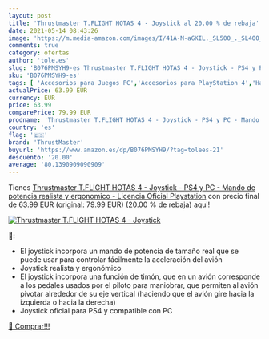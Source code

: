 ```yaml
---
layout: post
title: 'Thrustmaster T.FLIGHT HOTAS 4 - Joystick al 20.00 % de rebaja'
date: 2021-05-14 08:43:26
image: 'https://m.media-amazon.com/images/I/41A-M-aGKIL._SL500_._SL400_.jpg'
comments: true
category: ofertas
author: 'tole.es'
slug: 'B076PMSYH9-es Thrustmaster T.FLIGHT HOTAS 4 - Joystick - PS4 y PC -...'
sku: 'B076PMSYH9-es'
tags: [ 'Accesorios para Juegos PC','Accesorios para PlayStation 4','Hardware y juegos para PlayStation 4','Joysticks para PC','Joysticks para PlayStation 4','Juegos y Accesorios para PC','Mandos de juego para PC','Mandos y controles para PlayStation 4','Videojuegos','playstation','ps4','thrustmaster', ]
actualPrice: 63.99 EUR
currency: EUR
price: 63.99
comparePrice: 79.99 EUR
prodname: 'Thrustmaster T.FLIGHT HOTAS 4 - Joystick - PS4 y PC - Mando de potencia realista y ergonomico - Licencia Oficial Playstation'
country: 'es'
flag: '🇪🇸'
brand: 'ThrustMaster'
buyurl: 'https://www.amazon.es/dp/B076PMSYH9/?tag=tolees-21'
descuento: '20.00'
average: '80.1390909090909'
---
```


Tienes [Thrustmaster T.FLIGHT HOTAS 4 - Joystick - PS4 y PC - Mando de potencia realista y ergonomico - Licencia Oficial Playstation](https://www.amazon.es/dp/B076PMSYH9/?tag=tolees-21) con precio final de  63.99 EUR (original: 79.99 EUR) (20.00 %  de rebaja) aqui!

[![Thrustmaster T.FLIGHT HOTAS 4 - Joystick](https://m.media-amazon.com/images/I/41A-M-aGKIL._SL500_._SL400_.jpg)](https://www.amazon.es/dp/B076PMSYH9/?tag=tolees-21)

🔎:

- El joystick incorpora un mando de potencia de tamaño real que se puede usar para controlar fácilmente la aceleración del avión
- Joystick realista y ergonómico
- El joystick incorpora una función de timón, que en un avión corresponde a los pedales usados por el piloto para maniobrar, que permiten al avión pivotar alrededor de su eje vertical (haciendo que el avión gire hacia la izquierda o hacia la derecha)
- Joystick oficial para PS4 y compatible con PC

[🛒 Comprar!!!](https://www.amazon.es/dp/B076PMSYH9/?tag=tolees-21)
